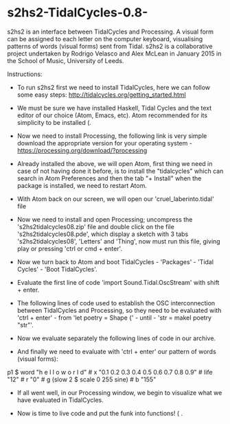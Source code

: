 # s2hs2-TidalCycles-0.8-

s2hs2 is an interface between TidalCycles and Processing. A visual form can be assigned to each letter on the computer keyboard, visualising patterns of words (visual forms) sent from Tidal. s2hs2 is a collaborative project undertaken by Rodrigo Velasco and Alex McLean in January 2015 in the School of Music, University of Leeds.

Instructions:

- To run s2hs2 first we need to install TidalCycles, here we can follow some easy steps:
http://tidalcycles.org/getting_started.html

- We must be sure we have installed Haskell, Tidal Cycles and the text editor of our choice (Atom, Emacs, etc). Atom recommended for its simplicity to be installed (.

- Now we need to install Processing, the following link is very simple download the appropriate version for your operating system - https://processing.org/download/?processing

- Already installed the above, we will open Atom, first thing we need in case of not having done it before, is to install the "tidalcycles" which can search in Atom Preferences and then the tab "+ Install" when the package is installed, we need to restart Atom.

- With Atom back on our screen, we will open our 'cruel_laberinto.tidal' file

- Now we need to install and open Processing; uncompress the 's2hs2tidalcycles08.zip' file and double click on the file 's2hs2tidalcycles08.pde', which display a sketch with 3 tabs 's2hs2tidalcycles08', 'Letters' and 'Thing', now must run this file, giving play or pressing 'ctrl or cmd + enter'.

- Now we turn back to Atom and boot TidalCycles - 'Packages' - 'Tidal Cycles' - 'Boot TidalCycles'.

- Evaluate the first line of code 'import Sound.Tidal.OscStream' with shift + enter.

- The following lines of code used to establish the OSC interconnection between TidalCycles and Processing, so
they need to be evaluated with 'ctrl + enter' - from 'let poetry = Shape {' - until - 'str = makeI poetry "str"'.

- Now we evaluate separately the following lines of code in our archive.

- And finally we need to evaluate with 'ctrl + enter' our pattern of words (visual forms):

p1 $ word "h e l l o w o r l d" # x "0.1 0.2 0.3 0.4 0.5 0.6 0.7 0.8 0.9" # life "12" # r "0" # g (slow 2 $ scale 0 255 sine) # b "155"

- If all went well, in our Processing window, we begin to visualize what we have evaluated in TidalCycles.

- Now is time to live code and put the funk into functions! ( .
